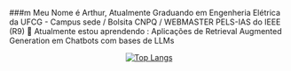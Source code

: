 ###m Meu Nome é Arthur, Atualmente Graduando em Engenheria Elétrica da UFCG - Campus sede / Bolsita CNPQ / WEBMASTER PELS-IAS do IEEE (R9)
🌱 Atualmente estou aprendendo : Aplicações de Retrieval Augmented Generation em Chatbots com bases de LLMs

<div align="center">
  
[![Top Langs](https://github-readme-stats.vercel.app/api/top-langs/?username=ArthurTaveira&layout=compact&theme=slateorange)](https://github.com/ArthurTaveira/github-readme-stats)

</div>
  
